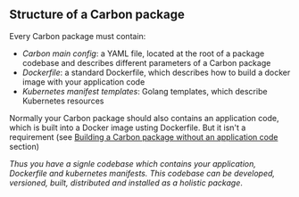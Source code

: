 ## Structure of a Carbon package
Every Carbon package must contain:
- *Carbon main config*: a YAML file, located at the root of a package codebase and describes different parameters of a Carbon package
- *Dockerfile*: a standard Dockerfile, which describes how to build a docker image with your application code
- *Kubernetes manifest templates*: Golang templates, which describe Kubernetes resources

Normally your Carbon package should also contains an application code, which is built into a Docker image usting Dockerfile. But it isn't a requirement (see [Building a Carbon package without an application code](./building_a_carbon_package_without_an_application_code.md) section)

*Thus you have a signle codebase which contains your application, Dockerfile and kubernetes manifests. This codebase can be developed, versioned, built, distributed and installed as a holistic package*.
